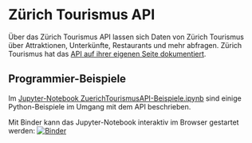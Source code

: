 # Zürich Tourismus API

Über das Zürich Tourismus API lassen sich Daten von Zürich Tourismus über Attraktionen, Unterkünfte, Restaurants und mehr abfragen.
Zürich Tourismus hat das [API auf ihrer eigenen Seite dokumentiert](https://zt.zuerich.com/de/open-data).

## Programmier-Beispiele

Im [Jupyter-Notebook ZuerichTourismusAPI-Beispiele.ipynb](https://github.com/opendatazurich/opendatazurich.github.io/blob/master/zt-api/ZuerichTourismusAPI-Beispiele.ipynb) sind einige Python-Beispiele im Umgang mit dem API beschrieben.

Mit Binder kann das Jupyter-Notebook interaktiv im Browser gestartet werden: [![Binder](https://mybinder.org/badge_logo.svg)](https://mybinder.org/v2/gh/opendatazurich/opendatazurich.github.io/master?filepath=zt-api/ZuerichTourismusAPI-Beispiele.ipynb)
